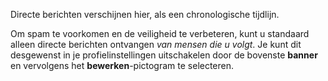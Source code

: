 Directe berichten verschijnen hier, als een chronologische tijdlijn.

Om spam te voorkomen en de veiligheid te verbeteren, kunt u standaard alleen directe berichten ontvangen *van mensen die u volgt*. Je kunt dit desgewenst in je profielinstellingen uitschakelen door de bovenste **banner** en vervolgens het **bewerken**-pictogram te selecteren.
